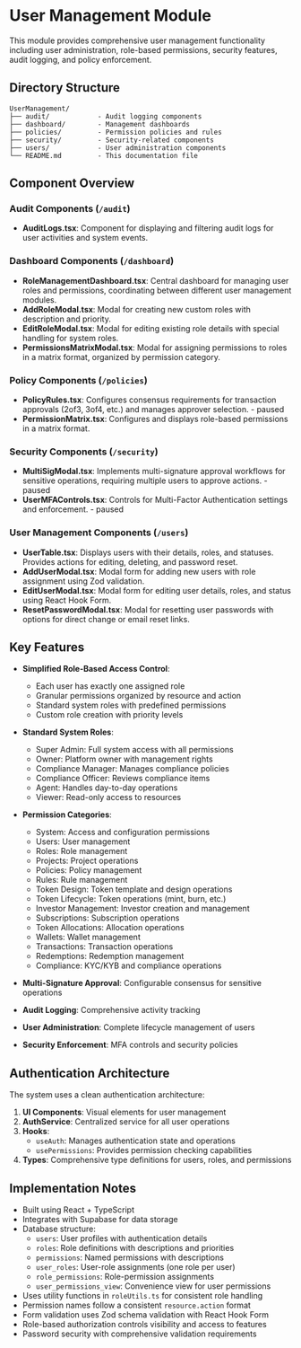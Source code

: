 # User Management Module

This module provides comprehensive user management functionality including user administration, role-based permissions, security features, audit logging, and policy enforcement.

## Directory Structure

```
UserManagement/
├── audit/            - Audit logging components
├── dashboard/        - Management dashboards
├── policies/         - Permission policies and rules
├── security/         - Security-related components
├── users/            - User administration components
└── README.md         - This documentation file
```

## Component Overview

### Audit Components (`/audit`)

- **AuditLogs.tsx**: Component for displaying and filtering audit logs for user activities and system events.

### Dashboard Components (`/dashboard`)

- **RoleManagementDashboard.tsx**: Central dashboard for managing user roles and permissions, coordinating between different user management modules.
- **AddRoleModal.tsx**: Modal for creating new custom roles with description and priority.
- **EditRoleModal.tsx**: Modal for editing existing role details with special handling for system roles.
- **PermissionsMatrixModal.tsx**: Modal for assigning permissions to roles in a matrix format, organized by permission category.

### Policy Components (`/policies`)

- **PolicyRules.tsx**: Configures consensus requirements for transaction approvals (2of3, 3of4, etc.) and manages approver selection. - paused
- **PermissionMatrix.tsx**: Configures and displays role-based permissions in a matrix format.

### Security Components (`/security`)

- **MultiSigModal.tsx**: Implements multi-signature approval workflows for sensitive operations, requiring multiple users to approve actions. - paused
- **UserMFAControls.tsx**: Controls for Multi-Factor Authentication settings and enforcement. - paused

### User Management Components (`/users`)

- **UserTable.tsx**: Displays users with their details, roles, and statuses. Provides actions for editing, deleting, and password reset.
- **AddUserModal.tsx**: Modal form for adding new users with role assignment using Zod validation.
- **EditUserModal.tsx**: Modal form for editing user details, roles, and status using React Hook Form.
- **ResetPasswordModal.tsx**: Modal for resetting user passwords with options for direct change or email reset links.

## Key Features

- **Simplified Role-Based Access Control**: 
  - Each user has exactly one assigned role
  - Granular permissions organized by resource and action
  - Standard system roles with predefined permissions
  - Custom role creation with priority levels

- **Standard System Roles**:
  - Super Admin: Full system access with all permissions
  - Owner: Platform owner with management rights
  - Compliance Manager: Manages compliance policies
  - Compliance Officer: Reviews compliance items
  - Agent: Handles day-to-day operations
  - Viewer: Read-only access to resources

- **Permission Categories**:
  - System: Access and configuration permissions
  - Users: User management
  - Roles: Role management
  - Projects: Project operations
  - Policies: Policy management
  - Rules: Rule management
  - Token Design: Token template and design operations
  - Token Lifecycle: Token operations (mint, burn, etc.)
  - Investor Management: Investor creation and management
  - Subscriptions: Subscription operations
  - Token Allocations: Allocation operations
  - Wallets: Wallet management
  - Transactions: Transaction operations
  - Redemptions: Redemption management
  - Compliance: KYC/KYB and compliance operations

- **Multi-Signature Approval**: Configurable consensus for sensitive operations
- **Audit Logging**: Comprehensive activity tracking
- **User Administration**: Complete lifecycle management of users
- **Security Enforcement**: MFA controls and security policies

## Authentication Architecture

The system uses a clean authentication architecture:

1. **UI Components**: Visual elements for user management
2. **AuthService**: Centralized service for all user operations
3. **Hooks**: 
   - `useAuth`: Manages authentication state and operations
   - `usePermissions`: Provides permission checking capabilities
4. **Types**: Comprehensive type definitions for users, roles, and permissions

## Implementation Notes

- Built using React + TypeScript
- Integrates with Supabase for data storage
- Database structure:
  - `users`: User profiles with authentication details
  - `roles`: Role definitions with descriptions and priorities
  - `permissions`: Named permissions with descriptions
  - `user_roles`: User-role assignments (one role per user)
  - `role_permissions`: Role-permission assignments
  - `user_permissions_view`: Convenience view for user permissions
- Uses utility functions in `roleUtils.ts` for consistent role handling
- Permission names follow a consistent `resource.action` format
- Form validation uses Zod schema validation with React Hook Form
- Role-based authorization controls visibility and access to features
- Password security with comprehensive validation requirements